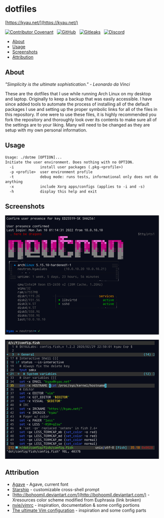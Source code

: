 # dotfiles
[https://kyau.net/](https://kyau.net/)

[![Contributor Covenant](https://img.shields.io/badge/contributor%20covenant-2.1-4baaaa.svg?logo=open-source-initiative&logoColor=4baaaa)](CODE_OF_CONDUCT.md) &nbsp; [![GitHub](https://img.shields.io/github/license/kyaulabs/template?logo=creativecommons)](LICENSE) &nbsp; [![Gitleaks](https://img.shields.io/badge/protected%20by-gitleaks-blue?logo=git&logoColor=seagreen&color=seagreen)](https://github.com/zricethezav/gitleaks) &nbsp; [![Discord](https://img.shields.io/discord/88713030895943680?logo=discord&color=blue&logoColor=white)](https://discord.gg/DSvUNYm)

* [About](#about)
* [Usage](#usage)
* [Screenshots](#screenshots)
* [Attribution](#attribution)

## About
*"Simplicity is the ultimate sophistication." - Leonardo da Vinci*

These are the dotfiles that I use while running Arch Linux on my desktop and laptop. Originally to keep a backup that was easily accessible. I have since added tools to automate the process of installing all of the default packages I use and setting up the proper symbolic links for all of the files in this repository. If one were to use these files, it is highly recommended you fork the repository and thoroughly look over its contents to make sure all of the settings are to your liking. Many will need to be changed as they are setup with my own personal information.

## Usage
```
Usage: ./dotme [OPTION]...
Initiate the user environment. Does nothing with no OPTION.
  -i            install user packages (.pkg-<profile>)
  -p <profile>  user environment profile
  -t            debug mode: runs tests, informational only does not do anything
  -x            include Xorg apps/configs (applies to -i and -s)
  -h            display this help and exit
```

## Screenshots
![Login MOTD](.github/media/ss1.png "Login MOTD")

![vim](.github/media/ss2.png "vim")

## Attribution
* [Agave](https://github.com/blobject/agave) - Agave, current font
* [Starship](https://starship.rs/) - customizable cross-shell prompt
* [http://bohoomil.deviantart.com/](http://bohoomil.deviantart.com/) - Xresources color scheme modified from Euphrasia (link broken)
* [nvie/vimrc](https://github.com/nvie/vimrc) - inspiration, documentation & some config portions
* [The ultimate Vim configuration](https://web.archive.org/web/20170222115910/http://amix.dk/vim/vimrc.html) - inspiration and some config parts
